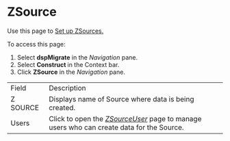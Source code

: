 # ZSource

<div class="use">

Use this page to [Set up ZSources.](../Config/Set_up_ZSources.htm)

</div>

To access this page:

1.  Select **dspMigrate** in the *Navigation* pane.
2.  Select <span style="font-weight: bold;">Construct </span>in the
    Context bar.
3.  Click <span style="font-weight: bold;">ZSource</span> in the
    <span style="font-style: italic;">Navigation</span>
pane.

|          |                                                                                                                                                    |
| -------- | -------------------------------------------------------------------------------------------------------------------------------------------------- |
| Field    | Description                                                                                                                                        |
| Z SOURCE | Displays name of Source where data is being created.                                                                                               |
| Users    | Click to open the <span style="font-style: italic;">[ZSourceUser](ZSourceUser.htm)</span> page to manage users who can create data for the Source. |

